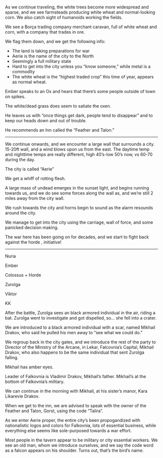 As we continue traveling, the white trees become more widespread and sparse, and we see farmsteads producing white wheat and normal-looking corn. We also catch sight of humanoids working the fields.

We see a Borça trading company merchant caravan, full of white wheat and corn, with a company that trades in ore.

We flag them down, and we get the following info:

- The land is taking preparations for war
- Aerie is the name of the city to the North
- Seemingly a full military state
- Hard to get into the city unless you “know someone,” while metal is a commodity
- The white wheat is the “highest traded crop” this time of year, appears as normal wheat.

Ember speaks to an Ox and hears that there’s some people outside of town on spikes.

The white/dead grass does seem to satiate the oxen.

He leaves us with “once things get dark, people tend to disappear” and to keep our heads down and out of trouble.

He recommends an Inn called the “Feather and Talon.”

---

We continue onwards, and we encounter a large wall that surrounds a city. 15-20ft wall, and a wind blows upon us from the east. The daytime temp and nighttime temps are really different, high 40’s-low 50’s now, vs 60-70 during the day.

The city is called “Aerie”

We get a whiff of rotting flesh.

A large mass of undead emerges in the sunset light, and begins running towards us, and we do see some forces along the wall as, and we’re still 2 miles away from the city wall.

We rush towards the city and horns begin to sound as the alarm resounds around the city.

We manage to get into the city using the carriage, wall of force, and some panicked decision making.

The war here has been going on for decades, and we start to fight back against the horde , initiative!

---

Nuria

Ember

Colossus + Horde

Zurolga

Viktor

KK

After the battle, Zurolga sees an black armored individual in the air, riding a bat. Zurolga went to investigate and got dispelled, so… she fell into a crater.

We are introduced to a black armored individual with a scar, named Mikhail Drakov, who said he pulled his men away to “see what we could do.”

We regroup back in the city gates, and we introduce the rest of the party to Director of the Ministry of the Arcane, in Lekar, Falcovnia’s Capital, Mikhail Drakov, who also happens to be the same individual that sent Zurolga falling.

Mikhail has amber eyes.

Leader of Falkovnia is Vladimir Drakov, Mikhail’s father. Mikhail’s at the bottom of Falkovnia’s military.

We can continue in the morning with Mikhail, at his sister’s manor, Kara Likarevie Drakov.

When we get to the inn, we are advised to speak with the owner of the Feather and Talon, Gorst, using the code “Talira”.

As we enter Aerie proper, the entire city’s been propogandized with nationalistic logos and colors for Falkovnia, lots of essential business, while everything else seems like sole-purposed towards a war effort.

Most people in the tavern appear to be military or city essential workers. We see an old man, whom we introduce ourselves, and we say the code word as a falcon appears on his shoulder. Turns out, that’s the bird’s name.